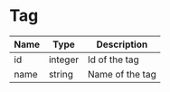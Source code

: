 Tag
=

|Name|Type|Description|
|----|----|-----------|
|id|integer|Id of the tag|
|name|string|Name of the tag|
